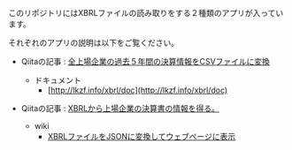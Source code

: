 このリポジトリにはXBRLファイルの読み取りをする２種類のアプリが入っています。  

それぞれのアプリの説明は以下をご覧ください。  

* Qiitaの記事 : [全上場企業の過去５年間の決算情報をCSVファイルに変換](https://qiita.com/teatime77/items/e5aa2d9027749768f50d)  
  * ドキュメント
    * [http://lkzf.info/xbrl/doc](http://lkzf.info/xbrl/doc)
  
  
* Qiitaの記事 : [XBRLから上場企業の決算書の情報を得る。](https://qiita.com/teatime77/items/3ed6d4cd27f6440e163a)  
  * wiki
    * [XBRLファイルをJSONに変換してウェブページに表示](https://github.com/teatime77/xbrl-reader/wiki/XBRL%E3%83%95%E3%82%A1%E3%82%A4%E3%83%AB%E3%82%92JSON%E3%81%AB%E5%A4%89%E6%8F%9B%E3%81%97%E3%81%A6%E3%82%A6%E3%82%A7%E3%83%96%E3%83%9A%E3%83%BC%E3%82%B8%E3%81%AB%E8%A1%A8%E7%A4%BA)

  


